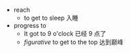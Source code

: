 - reach
  - to get to sleep 入睡
- progress to
  - It got to 9 o'clock 已经 9 点了
  - *figurative* to get to the top 达到巅峰

